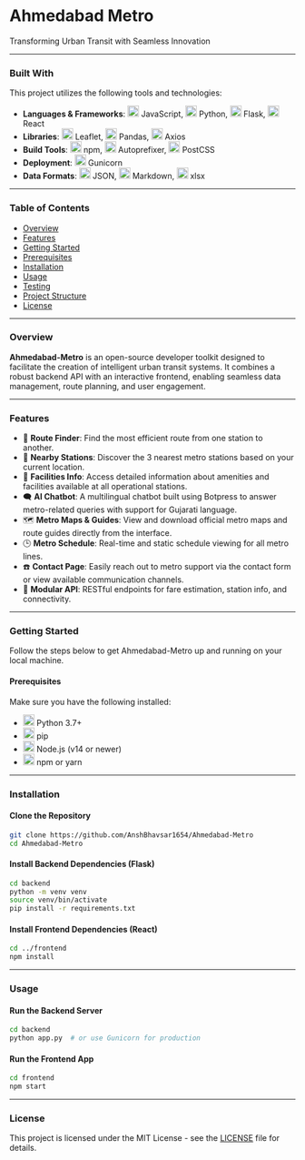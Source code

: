 # Ahmedabad Metro

Transforming Urban Transit with Seamless Innovation

---

### Built With

This project utilizes the following tools and technologies:

* **Languages & Frameworks**: 
  <img src="https://img.icons8.com/color/48/000000/javascript.png" alt="JavaScript" width="20"/> JavaScript, 
  <img src="https://img.icons8.com/color/48/000000/python.png" alt="Python" width="20"/> Python, 
  <img src="https://img.icons8.com/color/48/000000/flask.png" alt="Flask" width="20"/> Flask, 
  <img src="https://img.icons8.com/color/48/000000/react-native.png" alt="React" width="20"/> React
* **Libraries**: 
  <img src="https://img.icons8.com/?size=48&id=O6F7vCrV9m8N&format=png" alt="Leaflet" width="20"/> Leaflet, 
  <img src="https://img.icons8.com/?size=48&id=xV1WiP0QvAp0&format=png" alt="Pandas" width="20"/> Pandas, 
  <img src="https://img.icons8.com/?size=48&id=9Kvi1p1F0tKO&format=png" alt="Axios" width="20"/> Axios
* **Build Tools**: 
  <img src="https://img.icons8.com/color/48/000000/npm.png" alt="npm" width="20"/> npm, 
  <img src="https://img.icons8.com/?size=48&id=77288&format=png" alt="Autoprefixer" width="20"/> Autoprefixer, 
  <img src="https://img.icons8.com/?size=48&id=39948&format=png" alt="PostCSS" width="20"/> PostCSS
* **Deployment**: 
  <img src="https://img.icons8.com/?size=48&id=22815&format=png" alt="Gunicorn" width="20"/> Gunicorn
* **Data Formats**: 
  <img src="https://img.icons8.com/color/48/000000/json.png" alt="JSON" width="20"/> JSON, 
  <img src="https://img.icons8.com/color/48/000000/markdown.png" alt="Markdown" width="20"/> Markdown, 
  <img src="https://img.icons8.com/color/48/000000/microsoft-excel.png" alt="xlsx" width="20"/> xlsx

---

### Table of Contents

* [Overview](#overview)
* [Features](#features)
* [Getting Started](#getting-started)
* [Prerequisites](#prerequisites)
* [Installation](#installation)
* [Usage](#usage)
* [Testing](#testing)
* [Project Structure](#project-structure)
* [License](#license)

---

### Overview

**Ahmedabad-Metro** is an open-source developer toolkit designed to facilitate the creation of intelligent urban transit systems. It combines a robust backend API with an interactive frontend, enabling seamless data management, route planning, and user engagement.

---

### Features

* 🧭 **Route Finder**: Find the most efficient route from one station to another.
* 📍 **Nearby Stations**: Discover the 3 nearest metro stations based on your current location.
* 🏢 **Facilities Info**: Access detailed information about amenities and facilities available at all operational stations.
* 🗨️ **AI Chatbot**: A multilingual chatbot built using Botpress to answer metro-related queries with support for Gujarati language.
* 🗺️ **Metro Maps & Guides**: View and download official metro maps and route guides directly from the interface.
* 🕒 **Metro Schedule**: Real-time and static schedule viewing for all metro lines.
* ☎️ **Contact Page**: Easily reach out to metro support via the contact form or view available communication channels.
* 🔧 **Modular API**: RESTful endpoints for fare estimation, station info, and connectivity.

---

### Getting Started

Follow the steps below to get Ahmedabad-Metro up and running on your local machine.

#### Prerequisites

Make sure you have the following installed:

* <img src="https://img.icons8.com/color/48/000000/python.png" alt="Python" width="20"/> Python 3.7+
* <img src="https://img.icons8.com/color/48/000000/pip.png" alt="pip" width="20"/> pip
* <img src="https://img.icons8.com/color/48/000000/nodejs.png" alt="Node.js" width="20"/> Node.js (v14 or newer)
* <img src="https://img.icons8.com/color/48/000000/npm.png" alt="npm" width="20"/> npm or yarn

---

### Installation

#### Clone the Repository

```bash
git clone https://github.com/AnshBhavsar1654/Ahmedabad-Metro
cd Ahmedabad-Metro
```

#### Install Backend Dependencies (Flask)

```bash
cd backend
python -m venv venv
source venv/bin/activate
pip install -r requirements.txt
```

#### Install Frontend Dependencies (React)

```bash
cd ../frontend
npm install
```

---

### Usage

#### Run the Backend Server

```bash
cd backend
python app.py  # or use Gunicorn for production
```

#### Run the Frontend App

```bash
cd frontend
npm start
```

---

### License

This project is licensed under the MIT License - see the [LICENSE](LICENSE) file for details.
